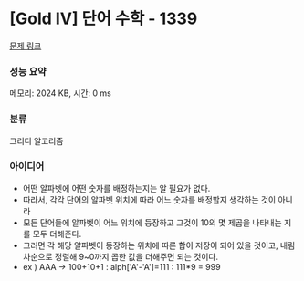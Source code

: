 # [Gold IV] 단어 수학 - 1339 

[문제 링크](https://www.acmicpc.net/problem/1339) 

### 성능 요약

메모리: 2024 KB, 시간: 0 ms

### 분류

그리디 알고리즘

### 아이디어

- 어떤 알파벳에 어떤 숫자를 배정하는지는 알 필요가 없다.
- 따라서, 각각 단어의 알파벳 위치에 따라 어느 숫자를 배정할지 생각하는 것이 아니라
- 모든 단어들에 알파벳이 어느 위치에 등장하고 그것이 10의 몇 제곱을 나타내는 지를 모두 더해준다.
- 그러면 각 해당 알파벳이 등장하는 위치에 따른 합이 저장이 되어 있을 것이고, 내림차순으로 정렬해 9~0까지 곱한 값을 더해주면 되는 것이다.
- ex ) AAA -> 100+10+1 : alph['A'-'A']=111 : 111*9 = 999
